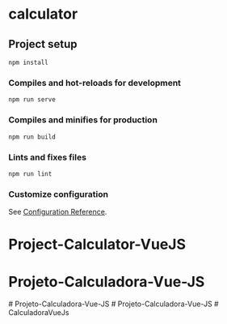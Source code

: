 # calculator

## Project setup
```
npm install
```

### Compiles and hot-reloads for development
```
npm run serve
```

### Compiles and minifies for production
```
npm run build
```

### Lints and fixes files
```
npm run lint
```

### Customize configuration
See [Configuration Reference](https://cli.vuejs.org/config/).
# Project-Calculator-VueJS
# Projeto-Calculadora-Vue-JS
#   P r o j e t o - C a l c u l a d o r a - V u e - J S  
 #   P r o j e t o - C a l c u l a d o r a - V u e - J S  
 #   C a l c u l a d o r a V u e J s  
 